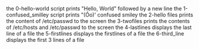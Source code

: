 the 0-hello-world script prints "Hello, World" followed by a new line
the 1-confused_smilley script prints "(Ôo)' confused smiley
the 2-hello files prints the content of /etc/passwd to the screen
the 3-twofiles prints the contents of /etc/hosts and /etc/passwd to the screen
the 4-lastlines displays the last line of a file
the 5-firstlines displays the firstlines of a file
the 6-third_line displays the first 3 lines of a file
